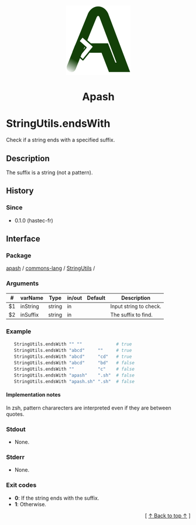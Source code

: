 
<div align='center' id='apash-top'>
  <a href='https://github.com/hastec-fr/apash'>
    <img alt='apash-logo' src='../../../../../../assets/apash-logo.svg'/>
  </a>

  # Apash
</div>


# StringUtils.endsWith
Check if a string ends with a specified suffix.
## Description
   The suffix is a string (not a pattern).

## History
### Since
  * 0.1.0 (hastec-fr)

## Interface
### Package
<!-- apash.packageBegin -->
[apash](../../../apash.md) / [commons-lang](../../commons-lang.md) / [StringUtils](../StringUtils.md) / 
<!-- apash.packageEnd -->

### Arguments
 | #      | varName        | Type          | in/out   | Default    | Description                           |
 |--------|----------------|---------------|----------|------------|---------------------------------------|
 | $1     | inString       | string        | in       |            | Input string to check.                |
 | $2     | inSuffix       | string        | in       |            | The suffix to find.                   |

### Example
 ```bash
    StringUtils.endsWith "" ""             # true
    StringUtils.endsWith "abcd"     ""     # true
    StringUtils.endsWith "abcd"     "cd"   # true
    StringUtils.endsWith "abcd"     "bd"   # false
    StringUtils.endsWith ""         "c"    # false
    StringUtils.endsWith "apash"    ".sh"  # false
    StringUtils.endsWith "apash.sh" ".sh"  # false
 ```

#### Implementation notes
   In zsh, pattern chararecters are interpreted even if they are between quotes.

### Stdout
  * None.
### Stderr
  * None.

### Exit codes
  * **0**: If the string ends with the suffix.
  * **1**: Otherwise.

  <div align='right'>[ <a href='#apash-top'>↑ Back to top ↑</a> ]</div>


